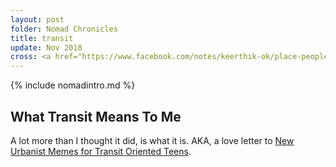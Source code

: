 ```yaml
---
layout: post
folder: Nomad Chronicles
title: transit
update: Nov 2018
cross: <a href="https://www.facebook.com/notes/keerthik-ok/place-people/10156066536373503/">on Facebook</a>
---
```


{% include nomadintro.md %}

## What Transit Means To Me

A lot more than I thought it did, is what it is. AKA, a love letter to [New Urbanist Memes for Transit Oriented Teens]().

